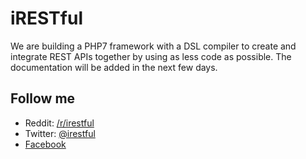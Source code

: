# iRESTful
We are building a PHP7 framework with a DSL compiler to create and integrate REST APIs together by using as less code as possible.  The documentation will be added in the next few days.

## Follow me
* Reddit: [/r/irestful](http://reddit.com/r/irestful)
* Twitter: [@irestful](https://twitter.com/irestful)
* [Facebook](https://www.facebook.com/steve.rodrigue.tech/?fref=ts)
